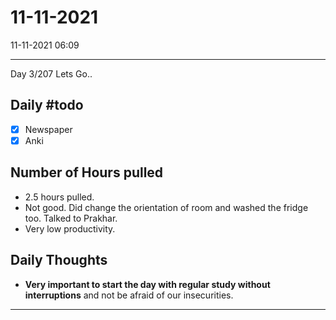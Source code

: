 # 11-11-2021
11-11-2021 06:09

---

Day 3/207 Lets Go..

## Daily #todo 

- [x] Newspaper
- [x] Anki
 
## Number of Hours pulled 
- 2.5 hours pulled.
- Not good. Did change the orientation of room and washed the fridge too. Talked to Prakhar.
- Very low productivity.

## Daily Thoughts
- **Very important to start the day with regular study without interruptions** and not be afraid of our insecurities.


--- 
 